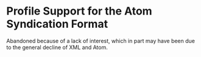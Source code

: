 # Profile Support for the Atom Syndication Format

Abandoned because of a lack of interest, which in part may have been due to the general decline of XML and Atom.